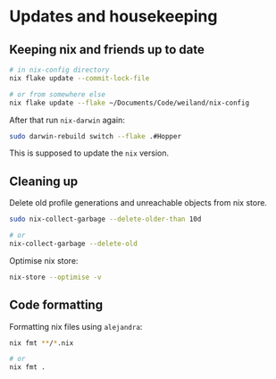 # Updates and housekeeping

## Keeping nix and friends up to date

```bash
# in nix-config directory
nix flake update --commit-lock-file

# or from somewhere else
nix flake update --flake ~/Documents/Code/weiland/nix-config
```

After that run `nix-darwin` again:

```bash
sudo darwin-rebuild switch --flake .#Hopper
```

This is supposed to update the `nix` version.


## Cleaning up

Delete old profile generations and unreachable objects from nix store.

```bash
sudo nix-collect-garbage --delete-older-than 10d

# or
nix-collect-garbage --delete-old
```

Optimise nix store:

```bash
nix-store --optimise -v
```

## Code formatting

Formatting nix files using `alejandra`:

```bash
nix fmt **/*.nix

# or
nix fmt .
```
